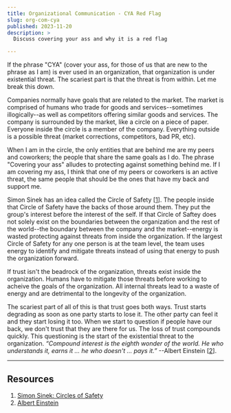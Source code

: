 ```yaml
---
title: Organizational Communication - CYA Red Flag
slug: org-com-cya
published: 2023-11-20
description: >
  Discuss covering your ass and why it is a red flag

---
```


If the phrase "CYA" (cover your ass, for those of us that are new to the phrase as I am) is ever used in an
organization, that organization is under existential threat. The scariest part is that the threat is from within. Let me
break this down. 

Companies normally have goals that are related to the market. The market is comprised of humans who trade for goods and
services--sometimes illogically--as well as competitors offering similar goods and services. The company is surrounded
by the market, like a circle on a piece of paper. Everyone inside the circle is a member of the company. Everything
outside is a possible threat (market corrections, competitors, bad PR, etc). 

When I am in the circle, the only entities that are behind me are my peers and coworkers; the people that share the same
goals as I do. The phrase "Covering your ass" alludes to protecting against something behind me. If I am
covering my ass, I think that one of my peers or coworkers is an active threat, the same people that should be the ones
that have my back and support me. 

Simon Sinek has an idea called the Circle of Safety [[1](https://simonsinek.com/stories/the-circle-of-safety/)]. The
people inside that Circle of Safety have the backs of those around them. They put the group's interest before the
interest of the self. If that Circle of Saftey does not solely exist on the boundaries between the organization and the
rest of the world--the boundary between the company and the market--energy is wasted protecting against threats from
inside the organization. If the largest Circle of Safety for any one person is at the team level, the team uses energy
to identify and mitigate threats instead of using that energy to push the organization forward. 

If trust isn't the beadrock of the organization, threats exist inside the organization. Humans have to mitigate those
threats before working to acheive the goals of the organization. All internal threats lead to a waste of energy and are
detrimental to the longevity of the organization.

The scariest part of all of this is that trust goes both ways. Trust starts degrading as soon as one party starts to
lose it. The other party can feel it and they start losing it too.  When we start to question if people have our back,
we don't trust that they are there for us. The loss of trust compounds quickly. This questioning is the start of the
existential threat to the organization. _“Compound interest is the eighth wonder of the world. He who understands it,
earns it ... he who doesn't ... pays it.”_ --Albert Einstein 
[[2](https://www.goodreads.com/quotes/76863-compound-interest-is-the-eighth-wonder-of-the-world-he)].


---

## Resources 

1. [Simon Sinek: Circles of Safety](https://simonsinek.com/stories/the-circle-of-safety/)
2. [Albert Einstein](https://www.goodreads.com/quotes/76863-compound-interest-is-the-eighth-wonder-of-the-world-he)

